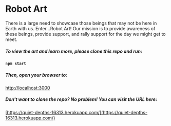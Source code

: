 # Robot Art

There is a large need to showcase those beings that may not be here in Earth with us. Enter...Robot Art! Our mission is to provide awareness of these beings, provide support, and rally support for the day we might get to meet. 

##### To view the art and learn more, please clone this repo and run:

#### `npm start`

##### Then, open your browser to:
 [http://localhost:3000](http://localhost:3000)

##### Don't want to clone the repo? No problem! You can visit the URL here:

 [https://quiet-depths-16313.herokuapp.com/](https://quiet-depths-16313.herokuapp.com/)

